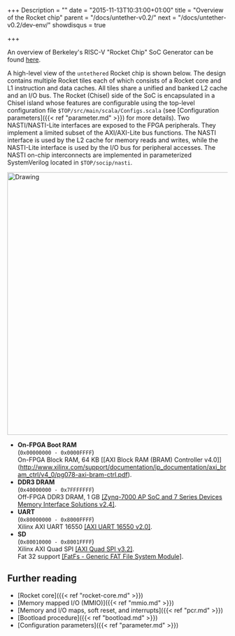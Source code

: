 +++
Description = ""
date = "2015-11-13T10:31:00+01:00"
title = "Overview of the Rocket chip"
parent = "/docs/untether-v0.2/"
next = "/docs/untether-v0.2/dev-env/"
showdisqus = true

+++

An overview of Berkeley's RISC-V "Rocket Chip" SoC Generator can be found [here](http://riscv.org/workshop-jan2015/riscv-rocket-chip-generator-workshop-jan2015.pdf).

A high-level view of the `untethered` Rocket chip is shown below. The design
contains multiple Rocket tiles each of which consists of a Rocket core and L1
instruction and data caches. All tiles share a unified and banked L2 cache and an I/O bus.
The Rocket (Chisel) side of the SoC is encapsulated in a Chisel island whose features are configurable using the top-level configuration file `$TOP/src/main/scala/Configs.scala` (see [Configuration parameters]({{< ref "parameter.md" >}}) for more details).
Two NASTI/NASTI-Lite interfaces are exposed to the FPGA peripherals. They implement a limited subset of the AXI/AXI-Lite bus functions. The NASTI interface is used by the L2 cache for memory reads and writes, while the NASTI-Lite interface is used by the I/O bus for peripheral accesses.
The NASTI on-chip interconnects are implemented in parameterized SystemVerilog located in `$TOP/socip/nasti`. 

<a name="figure-overview"></a>
<img src="../figures/lowrisc_soc.png" alt="Drawing" style="width: 600px;"/>

 * **On-FPGA Boot RAM** <br/>
  (`0x00000000 - 0x0000FFFF`) <br/>
  On-FPGA Block RAM, 64 KB [[AXI Block RAM (BRAM) Controller v4.0]] (http://www.xilinx.com/support/documentation/ip_documentation/axi_bram_ctrl/v4_0/pg078-axi-bram-ctrl.pdf).
 * **DDR3 DRAM**  <br/>
  (`0x40000000 - 0x7FFFFFFF`) <br/>
  Off-FPGA DDR3 DRAM, 1 GB [[Zynq-7000 AP SoC and 7 Series Devices Memory Interface Solutions v2.4]](http://www.xilinx.com/support/documentation/ip_documentation/mig_7series/v2_4/ug586_7Series_MIS.pdf).
 * **UART**  <br/>
  (`0x80000000 - 0x8000FFFF`) <br/>
  Xilinx AXI UART 16550 [[AXI UART 16550 v2.0]](http://www.xilinx.com/support/documentation/ip_documentation/axi_uart16550/v2_0/pg143-axi-uart16550.pdf).
 * **SD**  <br/>
  (`0x80010000 - 0x8001FFFF`) <br>
  Xilinx AXI Quad SPI [[AXI Quad SPI v3.2]](http://www.xilinx.com/support/documentation/ip_documentation/axi_quad_spi/v3_2/pg153-axi-quad-spi.pdf). <br/>
  Fat 32 support [[FatFs - Generic FAT File System Module]](http://elm-chan.org/fsw/ff/00index_e.html).

## Further reading

 * [Rocket core]({{< ref "rocket-core.md" >}})
 * [Memory mapped I/O (MMIO)]({{< ref "mmio.md" >}})
 * [Memory and I/O maps, soft reset, and interrupts]({{< ref "pcr.md" >}})
 * [Bootload procedure]({{< ref "bootload.md" >}})
 * [Configuration parameters]({{< ref "parameter.md" >}})

